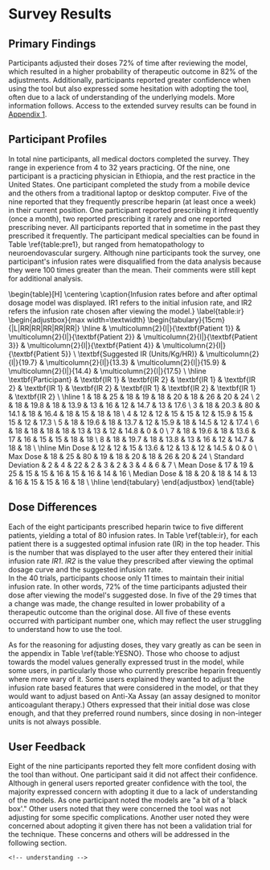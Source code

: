 # Survey Results

<!--
After the introductory chapter, it seems fairly common to 
include a chapter that reviews the literature and 
introduces methodology used throughout the thesis.
-->

<!-- maybe add a little intro... short description of primary findings -->
## Primary Findings

Participants adjusted their doses 72% of time after reviewing the model, which resulted in a higher probability of therapeutic outcome in 82% of the adjustments. Additionally, participants reported greater confidence when using the tool but also expressed some hesitation with adopting the tool, often due to a lack of understanding of the underlying models. More information follows. Access to the extended survey results can be found in [Appendix 1](#appendix-1-full-survey-results).

## Participant Profiles
In total nine participants, all medical doctors completed the survey. They range in experience from 4 to 32 years practicing. Of the nine, one participant is a practicing physician in Ethiopia, and the rest practice in the United States. One participant completed the study from a mobile device and the others from a traditional laptop or desktop computer. Five of the nine reported that they frequently prescribe heparin (at least once a week) in their current position. One participant reported prescribing it infrequently (once a month), two reported prescribing it rarely and one reported prescribing never. All participants reported that in sometime in the past they prescribed it frequently. The participant medical specialties can be found in Table \ref{table:pre1}, but ranged from hematopathology to neuroendovascular surgery. Although nine participants took the survey, one participant's infusion rates were disqualified from the data analysis because they were 100 times greater than the mean. Their comments were still kept for additional analysis.



<!-- ## Cumulative Results -->

<!-- how many difference people took survey, specialties, time since last dosed heparin.  -->
\begin{table}[H]
\centering
\caption{Infusion rates before and after optimal dosage model was displayed. IR1 refers to the initial infusion rate, and IR2 refers the infusion rate chosen after viewing the model.}
\label{table:ir}
\begin{adjustbox}{max width=\textwidth}
\begin{tabulary}{15cm}{|L|RR|RR|RR|RR|RR|}
\hline
 & \multicolumn{2}{l|}{\textbf{Patient 1}} & \multicolumn{2}{l|}{\textbf{Patient 2}} & \multicolumn{2}{l|}{\textbf{Patient 3}} & \multicolumn{2}{l|}{\textbf{Patient 4}} & \multicolumn{2}{l|}{\textbf{Patient 5}} \\
\textbf{Suggested IR (Units/Kg/HR)} & \multicolumn{2}{l|}{19.7} & \multicolumn{2}{l|}{13.3} & \multicolumn{2}{l|}{15.9} & \multicolumn{2}{l|}{14.4} & \multicolumn{2}{l|}{17.5} \\ \hline
\textbf{Participant} & \textbf{IR 1} & \textbf{IR 2} & \textbf{IR 1} & \textbf{IR 2} & \textbf{IR 1} & \textbf{IR 2} & \textbf{IR 1} & \textbf{IR 2} & \textbf{IR 1} & \textbf{IR 2} \\ \hline
1 & 18 & 25 & 18 & 19 & 18 & 20 & 18 & 26 & 20 & 24 \\
2 & 18 & 19.8 & 18 & 13.9 & 13 & 16 & 12 & 14.7 & 13 & 17.6 \\
3 & 18 & 20.3 & 80 & 14.1 & 18 & 16.4 & 18 & 15 & 18 & 18 \\
4 & 12 & 12 & 15 & 15 & 12 & 15.9 & 15 & 15 & 12 & 17.3 \\
5 & 18 & 19.6 & 18 & 13.7 & 12 & 15.9 & 18 & 14.5 & 12 & 17.4 \\
6 & 18 & 18 & 18 & 18 & 13 & 13 & 12 & 14.8 & 0 & 0 \\
7 & 18 & 19.6 & 18 & 13.6 & 17 & 16 & 15 & 15 & 18 & 18 \\
8 & 18 & 19.7 & 18 & 13.8 & 13 & 16 & 12 & 14.7 & 18 & 18 \\ \hline
Min Dose & 12 & 12 & 15 & 13.6 & 12 & 13 & 12 & 14.5 & 0 & 0 \\
Max Dose & 18 & 25 & 80 & 19 & 18 & 20 & 18 & 26 & 20 & 24 \\
Standard Deviation & 2 & 4 & 22 & 2 & 3 & 2 & 3 & 4 & 6 & 7 \\
Mean Dose & 17 & 19 & 25 & 15 & 15 & 16 & 15 & 16 & 14 & 16 \\
Median Dose & 18 & 20 & 18 & 14 & 13 & 16 & 15 & 15 & 16 & 18 \\ \hline
\end{tabulary}
\end{adjustbox}
\end{table}

## Dose Differences

Each of the eight participants prescribed heparin twice to five different patients, yielding a total of 80 infusion rates. In Table \ref{table:ir}, for each patient there is a suggested optimal infusion rate (IR) in the top header. This is the number that was displayed to the user after they entered their initial infusion rate *IR1*. *IR2* is the value they prescribed after viewing the optimal dosage curve and the suggested infusion rate.  
In the 40 trials, participants choose only 11 times to maintain their initial infusion rate. In other words, 72% of the time participants adjusted their dose after viewing the model's suggested dose. In five of the 29 times that a change was made, the change resulted in lower probability of a therapeutic outcome than the original dose. All five of these events occurred with participant number one, which may reflect the user struggling to understand how to use the tool.

As for the reasoning for adjusting doses, they vary greatly as can be seen in the appendix in Table \ref{table:YESNO}. Those who choose to adjust towards the model values generally expressed trust in the model, while some users, in particularly those who currently prescribe heparin frequently where more wary of it. Some users explained they wanted to adjust the infusion rate based features that were considered in the model, or that they would want to adjust based on Anti-Xa Assay (an assay designed to monitor anticoagulant therapy.) Others expressed that their initial dose was close enough, and that they preferred round numbers, since dosing in non-integer units is not always possible. 
<!-- expand on this!!!! -->


<!-- ## Time differences -->

<!-- time difference in part 1 and part 2.   -->
<!-- maybe add some graphs here.   -->
## User Feedback

Eight of the nine participants reported they felt more confident dosing with the tool than without. One participant said it did not affect their confidence. Although in general users reported greater confidence with the tool, the majority expressed concern with adopting it due to a lack of understanding of the models. As one participant noted the models are "a bit of a 'black box'." Other users noted that they were concerned the tool was not adjusting for some specific complications. Another user noted they were concerned about adopting it given there has not been a validation trial for the technique. These concerns and others will be addressed in the following section.
<!-- add some type of closing or transition ??? -->


<!-- ## User Comments  -->
<!-- just state comments here - address them more fully in the next section. -->

<!-- requesting more information  -->
	<!-- understanding -->
<!-- round off the drug -->





<!-- .... -->

<!-- ## Other results -->

<!-- Something about other results... blah blah blah.  -->


<!-- 
\begin{table}
\centering
\caption{My caption}
\label{my-label}
% \begin{adjustbox}{max width=\textwidth}
% \setlength{\tabcolsep}{1pt}
% \setlength{\extrarowheight}{1.5pt}
\begin{tabulary}{17cm}{L|LCR|LCR|LCR|LCR|LCR}
\hline
 &\multicolumn{3}{l|}{Patient 1}&\multicolumn{3}{l|}{Patient 2}&\multicolumn{3}{l|}{Patient 3}&\multicolumn{3}{l|}{Patient 4}&\multicolumn{3}{l|}{Patient 5}\\
\cline{2-16}
% \begin{tabularx}{0.5\textwidth}{|l|XXX|XXX|XXX|XXX|XXX|}
%                            & Patient 1 &      &         & Patient 2 &      &         & Patient 3 &      &         & Patient 4 &      &         & Patient 5 &      &         \\
% Suggested IR               & 19.7      &      &         & 13.3      &      &         & 15.9      &      &         & 14.4      &      &         & 17.5      &      &         \\ \hline
%                            Participant & IR 1      & IR 2 & \% Diff & IR 1      & IR 2 & \% Diff & IR 1      & IR 2 & \% Diff & IR 1      & IR 2 & \% Diff & IR 1      & IR 2 & \% Diff \\ \hline
% 1 & 18 & 25 & 38.9\% & 18 & 19 & 5.6\% & 18 & 20 & 11.1\% & 18 & 26 & 44.4\% & 20 & 24 & 20.0\% \\
Suggested IR (Units/Kg/HR) & 19.7 &  &  & 13.3 &  &  & 15.9 &  &  & 14.4 &  &  & 17.5 &  &  \\ \hline
Participant & IR 1 & IR 2 & \% Diff & IR 1 & IR 2 & \% Diff & IR 1 & IR 2 & \% Diff & IR 1 & IR 2 & \% Diff & IR 1 & IR 2 & \% Diff \\ \hline
1 & 18 & 25 & 39\% & 18 & 19 & 6\% & 18 & 20 & 11\% & 18 & 26 & 44\% & 20 & 24 & 20\% \\
2 & 18 & 19.8 & 10\% & 18 & 13.9 & 23\% & 13 & 16 & 23\% & 12 & 14.7 & 23\% & 13 & 17.6 & 35\% \\
3 & 18 & 20.3 & 13\% & 80 & 14.1 & 82\% & 18 & 16.4 & 9\% & 18 & 15 & 17\% & 18 & 18 & 0\% \\
4 & 12 & 12 & 0\% & 15 & 15 & 0\% & 12 & 15.9 & 33\% & 15 & 15 & 0\% & 12 & 17.3 & 44\% \\
5 & 18 & 19.6 & 9\% & 18 & 13.7 & 24\% & 12 & 15.9 & 33\% & 18 & 14.5 & 19\% & 12 & 17.4 & 45\% \\
6 & 18 & 18 & 0\% & 18 & 18 & 0\% & 13 & 13 & 0\% & 12 & 14.8 & 23\% & 0 & 0 & 0\% \\
7 & 18 & 19.6 & 9\% & 18 & 13.6 & 24\% & 17 & 16 & 6\% & 15 & 15 & 0\% & 18 & 18 & 0\% \\
8 & 18 & 19.7 & 9\% & 18 & 13.8 & 23\% & 13 & 16 & 23\% & 12 & 14.7 & 23\% & 18 & 18 & 0\% \\
Min Dose & 12 & 12 & 0\% & 15 & 13.6 & 0\% & 12 & 13 & 0\% & 12 & 14.5 & 0\% & 0 & 0 & 0\% \\
Max Dose & 18 & 25 & 39\% & 80 & 19 & 82\% & 18 & 20 & 33\% & 18 & 26 & 44\% & 20 & 24 & 45\% \\
Standard Deviation & 2 & 4 & 12\% & 22 & 2 & 26\% & 3 & 2 & 12\% & 3 & 4 & 14\% & 6 & 7 & 21\% \\
Mean Dose & 17 & 19 & 11\% & 25 & 15 & 23\% & 15 & 16 & 17\% & 15 & 16 & 19\% & 14 & 16 & 18\% \\
Median Dose & 18 & 20 & 9\% & 18 & 14 & 23\% & 13 & 16 & 17\% & 15 & 15 & 21\% & 16 & 18 & 10\% \\
% Mean Dose Change / Patient &  &  & 10\% &  &  & 20\% &  &  & 15\% &  &  & 17\% &  &  & 16\% \\
% \end{tabularx}
\end{tabulary}
% \end{adjustbox}
\end{table}

\begin{tabular}{|l||l|l||l|l|}
\hline
 &\multicolumn{2}{l|}{Singular}&\multicolumn{2}{l|}{Plural}\\
\cline{2-5}
 &English&\textbf{Gaeilge}&English&\textbf{Gaeilge}\\
\hline\hline
1st Person&at me&\textbf{agam}&at us&\textbf{againn}\\
2nd Person&at you&\textbf{agat}&at you&\textbf{agaibh}\\
3rd Person&at him&\textbf{aige}&at them&\textbf{acu}\\
 &at her&\textbf{aici}& & \\
\hline
\end{tabular} -->


<!-- things that weren't expected.   -->
<!-- other things of note   -->


<!-- blank lines at end -necessary for template -->

